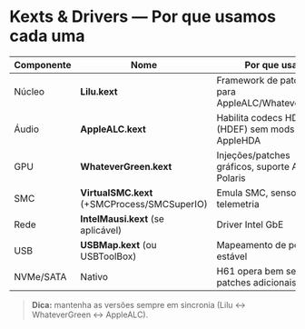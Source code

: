 # Kexts & Drivers — Por que usamos cada uma

| Componente | Nome | Por que usar | Fonte |
|---|---|---|---|
| Núcleo | **Lilu.kext** | Framework de patches para AppleALC/WhateverGreen | Acidanthera |
| Áudio | **AppleALC.kext** | Habilita codecs HDA (HDEF) sem mods de AppleHDA | Acidanthera |
| GPU | **WhateverGreen.kext** | Injeções/patches gráficos, suporte AMD Polaris | Acidanthera |
| SMC | **VirtualSMC.kext** (+SMCProcess/SMCSuperIO) | Emula SMC, sensores e telemetria | Acidanthera |
| Rede | **IntelMausi.kext** (se aplicável) | Driver Intel GbE | Acidanthera |
| USB | **USBMap.kext** (ou USBToolBox) | Mapeamento de portas estável | USBToolBox |
| NVMe/SATA | Nativo | H61 opera bem sem patches adicionais | — |

> **Dica:** mantenha as versões sempre em sincronia (Lilu ↔ WhateverGreen ↔ AppleALC).

